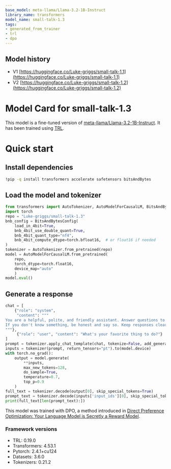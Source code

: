 ```yaml
---
base_model: meta-llama/Llama-3.2-1B-Instruct
library_name: transformers
model_name: small-talk-1.3
tags:
- generated_from_trainer
- trl
- dpo
---
```


## Model history
- V1 [https://huggingface.co/Luke-griggs/small-talk-1.1](https://huggingface.co/Luke-griggs/small-talk-1.1)
- V2 [https://huggingface.co/Luke-griggs/small-talk-1.2](https://huggingface.co/Luke-griggs/small-talk-1.2)


# Model Card for small-talk-1.3

This model is a fine-tuned version of [meta-llama/Llama-3.2-1B-Instruct](https://huggingface.co/meta-llama/Llama-3.2-1B-Instruct).
It has been trained using [TRL](https://github.com/huggingface/trl).

# Quick start

## Install dependencies
```bash
!pip -q install transformers accelerate safetensors bitsAndBytes
```

## Load the model and tokenizer
```python
from transformers import AutoTokenizer, AutoModelForCausalLM, BitsAndBytesConfig
import torch
repo = "Luke-griggs/small-talk-1.3"
bnb_config = BitsAndBytesConfig(
    load_in_4bit=True,
    bnb_4bit_use_double_quant=True,
    bnb_4bit_quant_type="nf4",
    bnb_4bit_compute_dtype=torch.bfloat16,  # or float16 if needed
)
tokenizer = AutoTokenizer.from_pretrained(repo)
model = AutoModelForCausalLM.from_pretrained(
    repo,
    torch_dtype=torch.float16,
    device_map="auto"
    )
model.eval()
```

## Generate a response
```python
chat = [
    {"role": "system", 
     "content": """
You are a helpful, polite, and friendly assistant. Answer questions to the best of your ability.
If you don't know something, be honest and say so. Keep responses clear and concise."},
"""},
     {"role": "user", "content": "What's your favorite thing to do?"}
]
prompt = tokenizer.apply_chat_template(chat, tokenize=False, add_generation_prompt=True)
inputs = tokenizer(prompt, return_tensors="pt").to(model.device)
with torch.no_grad():
    output = model.generate(
        **inputs,
        max_new_tokens=128,
        do_sample=True,
        temperature=0.7,
        top_p=0.9
    )
full_text = tokenizer.decode(output[0], skip_special_tokens=True)
prompt_text = tokenizer.decode(inputs['input_ids'][0], skip_special_tokens=True)
print(full_text[len(prompt_text):])
```

This model was trained with DPO, a method introduced in [Direct Preference Optimization: Your Language Model is Secretly a Reward Model](https://huggingface.co/papers/2305.18290).

### Framework versions

- TRL: 0.19.0
- Transformers: 4.53.1
- Pytorch: 2.4.1+cu124
- Datasets: 3.6.0
- Tokenizers: 0.21.2
